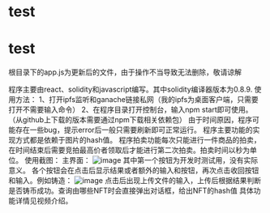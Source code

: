 ﻿# test
# test

根目录下的app.js为更新后的文件，由于操作不当导致无法删除，敬请谅解

程序主要由react、solidity和javascript编写。其中solidity编译器版本为0.8.9.
使用方法：
1、打开ipfs监听和ganache链接私网（我的ipfs为桌面客户端，只需要打开不需要输入命令）
2、在程序目录打开控制台，输入npm start即可使用。
（从github上下载的版本需要通过npm下载相关依赖包）
由于时间原因，程序可能存在一些bug，提示error后一般只需要刷新即可正常运行。
程序主要功能的实现方式都是依赖于图片的hash值。
程序拍卖功能每次只能进行一件商品的拍卖，在时间结束后需要竞拍最高价者领取后才能进行第二次拍卖。拍卖时间以秒为单位。
使用截图：
主界面：
![image](https://user-images.githubusercontent.com/91251905/140592859-683b8180-0d45-4b6d-9575-74f635259a15.png)
其中第一个按钮为开发时测试用，没有实际意义。
各个按钮会在点击后显示结果或者额外的输入和按钮，再次点击收回按钮和输入。例如铸造：
![image](https://user-images.githubusercontent.com/91251905/140593073-7c79b519-49df-4ab9-a68c-084cef0c1947.png)
点击后出现上传文件的输入，上传后根据结果判断是否铸币成功。查询由哪些NFT时会直接弹出对话框，给出NFT的hash值
具体功能详情见视频介绍。
